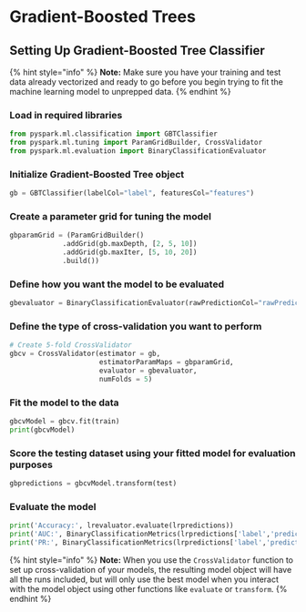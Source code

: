 # Gradient-Boosted Trees

## Setting Up Gradient-Boosted Tree Classifier

{% hint style="info" %}
**Note:** Make sure you have your training and test data already vectorized and ready to go before you begin trying to fit the machine learning model to unprepped data.
{% endhint %}

### Load in required libraries

```python
from pyspark.ml.classification import GBTClassifier
from pyspark.ml.tuning import ParamGridBuilder, CrossValidator
from pyspark.ml.evaluation import BinaryClassificationEvaluator
```

### Initialize Gradient-Boosted Tree object

```python
gb = GBTClassifier(labelCol="label", featuresCol="features")
```

### Create a parameter grid for tuning the model

```python
gbparamGrid = (ParamGridBuilder()
             .addGrid(gb.maxDepth, [2, 5, 10])
             .addGrid(gb.maxIter, [5, 10, 20])
             .build())
```

### Define how you want the model to be evaluated

```python
gbevaluator = BinaryClassificationEvaluator(rawPredictionCol="rawPrediction")
```

### Define the type of cross-validation you want to perform

```python
# Create 5-fold CrossValidator
gbcv = CrossValidator(estimator = gb,
                      estimatorParamMaps = gbparamGrid,
                      evaluator = gbevaluator,
                      numFolds = 5)
```

### Fit the model to the data

```python
gbcvModel = gbcv.fit(train)
print(gbcvModel)
```

### Score the testing dataset using your fitted model for evaluation purposes

```python
gbpredictions = gbcvModel.transform(test)
```

### Evaluate the model

```python
print('Accuracy:', lrevaluator.evaluate(lrpredictions))
print('AUC:', BinaryClassificationMetrics(lrpredictions['label','prediction'].rdd).areaUnderROC)
print('PR:', BinaryClassificationMetrics(lrpredictions['label','prediction'].rdd).areaUnderPR)
```

{% hint style="info" %}
**Note:** When you use the `CrossValidator` function to set up cross-validation of your models, the resulting model object will have all the runs included, but will only use the best model when you interact with the model object using other functions like `evaluate` or `transform`.
{% endhint %}


